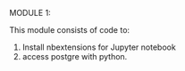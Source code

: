 MODULE 1:

This module consists of code to:
 1. Install nbextensions for Jupyter notebook
 2. access postgre with python.

